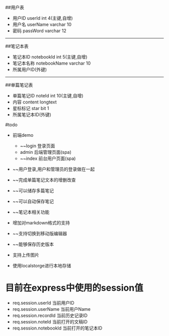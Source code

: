 ##用户表
- 用户ID userId int 4(主键,自增)
- 用户名 userName varchar 10
- 密码 passWord varchar 12
---

##笔记本表
- 笔记本ID notebookId int 5(主键,自增)
- 笔记本名称 notebookName varchar 10
- 所属用户ID(外键)
---

##单篇笔记表
- 单篇笔记ID noteId int 10(主键,自增)
- 内容 content longtext
- 星标标记 star bit 1
- 所属笔记本ID(外键)

#todo
- 前端demo
    - ~~login 登录页面
    - admin 后端管理页面(spa)
    - ~~index 前台用户页面(spa)
- ~~用户登录,用户和管理员的登录做在一起
- ~~完成单篇笔记文本的增删改查
- ~~可以储存多篇笔记
- ~~可以自动保存笔记
- ~~笔记本相关功能
- 增加对markdown格式的支持
- ~~支持切换到移动版编辑器
- ~~能够保存历史版本

- 支持上传图片
- 使用localstorge进行本地存储


# 目前在express中使用的session值
- req.session.userId 当前用户ID
- req.session.userName 当前用户Name
- req.session.recordId 当前历史记录ID
- req.session.noteId 当前打开的文稿ID
- req.session.notebookId 当前打开的笔记本ID
